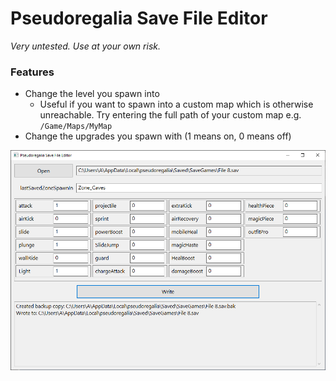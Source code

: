 # Pseudoregalia Save File Editor

_Very untested. Use at your own risk._

### Features

- Change the level you spawn into
  - Useful if you want to spawn into a custom map which is otherwise unreachable. Try entering the full path of your custom map e.g. `/Game/Maps/MyMap`
- Change the upgrades you spawn with (1 means on, 0 means off)

![screenshot](screenshot.png)
